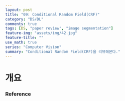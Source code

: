 ```yaml
---
layout: post
title: "09: Conditional Random Field(CRF)"
category: "DS/DL"
comments: true
tags: [DS, "paper review", "image segmentation"]
feature-img: "assets/img/42.jpg"
feature-title: ""
use_math: true
series: "Computer Vision"
summary: "Conditional Random Field(CRF)을 리뷰해본다."
---
```


# 개요

### Reference
